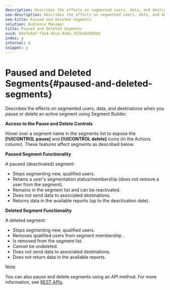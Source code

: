 ```yaml
---
description: Describes the effects on segmented users, data, and destinations when you pause or delete an active segment using Segment Builder.
seo-description: Describes the effects on segmented users, data, and destinations when you pause or delete an active segment using Segment Builder.
seo-title: Paused and Deleted Segments
solution: Audience Manager
title: Paused and Deleted Segments
uuid: 88efe4af-f9a4-4bce-920a-352bd4d505dd
index: y
internal: n
snippet: y
---
```


# Paused and Deleted Segments{#paused-and-deleted-segments}

Describes the effects on segmented users, data, and destinations when you pause or delete an active segment using Segment Builder.

 **Access to the Pause and Delete Controls**

Hover over a segment name in the segments list to expose the **[!UICONTROL pause]** and **[!UICONTROL delete]** icons (in the Actions column). These features affect segments as described below.

**Paused Segment Functionality**

A paused (deactivated) segment:

* Stops segmenting new, qualified users. 
* Retains a user's segmentation status/membership (does not remove a user from the segment). 
* Remains in the segment list and can be reactivated. 
* Does not send data to associated destinations. 
* Returns data in the available reports (up to the deactivation date).

**Deleted Segment Functionality**

A deleted segment:

* Stops segmenting new, qualified users. 
* Removes qualified users from segment membership . 
* Is removed from the segment list. 
* Cannot be undeleted. 
* Does not send data to associated destinations. 
* Does not return data in the available reports.

>[!NOTE]
>
>You can also pause and delete segments using an API method. For more information, see [REST APIs](../../c-api/c-rest-api-main/c-rest-api-main.md#concept_B512E6C3410A4304A672588A60A792B1).

